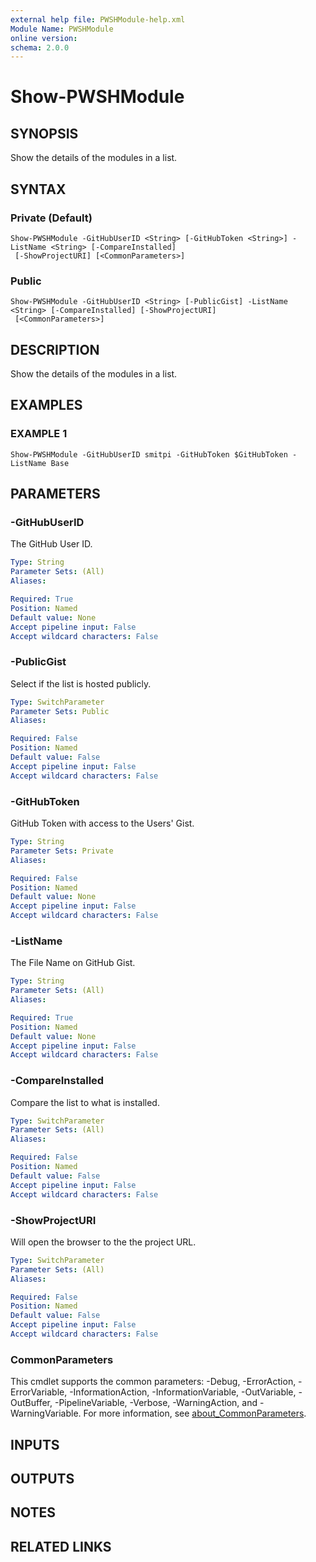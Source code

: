 ```yaml
---
external help file: PWSHModule-help.xml
Module Name: PWSHModule
online version:
schema: 2.0.0
---
```


# Show-PWSHModule

## SYNOPSIS
Show the details of the modules in a list.

## SYNTAX

### Private (Default)
```
Show-PWSHModule -GitHubUserID <String> [-GitHubToken <String>] -ListName <String> [-CompareInstalled]
 [-ShowProjectURI] [<CommonParameters>]
```

### Public
```
Show-PWSHModule -GitHubUserID <String> [-PublicGist] -ListName <String> [-CompareInstalled] [-ShowProjectURI]
 [<CommonParameters>]
```

## DESCRIPTION
Show the details of the modules in a list.

## EXAMPLES

### EXAMPLE 1
```
Show-PWSHModule -GitHubUserID smitpi -GitHubToken $GitHubToken -ListName Base
```

## PARAMETERS

### -GitHubUserID
The GitHub User ID.

```yaml
Type: String
Parameter Sets: (All)
Aliases:

Required: True
Position: Named
Default value: None
Accept pipeline input: False
Accept wildcard characters: False
```

### -PublicGist
Select if the list is hosted publicly.

```yaml
Type: SwitchParameter
Parameter Sets: Public
Aliases:

Required: False
Position: Named
Default value: False
Accept pipeline input: False
Accept wildcard characters: False
```

### -GitHubToken
GitHub Token with access to the Users' Gist.

```yaml
Type: String
Parameter Sets: Private
Aliases:

Required: False
Position: Named
Default value: None
Accept pipeline input: False
Accept wildcard characters: False
```

### -ListName
The File Name on GitHub Gist.

```yaml
Type: String
Parameter Sets: (All)
Aliases:

Required: True
Position: Named
Default value: None
Accept pipeline input: False
Accept wildcard characters: False
```

### -CompareInstalled
Compare the list to what is installed.

```yaml
Type: SwitchParameter
Parameter Sets: (All)
Aliases:

Required: False
Position: Named
Default value: False
Accept pipeline input: False
Accept wildcard characters: False
```

### -ShowProjectURI
Will open the browser to the the project URL.

```yaml
Type: SwitchParameter
Parameter Sets: (All)
Aliases:

Required: False
Position: Named
Default value: False
Accept pipeline input: False
Accept wildcard characters: False
```

### CommonParameters
This cmdlet supports the common parameters: -Debug, -ErrorAction, -ErrorVariable, -InformationAction, -InformationVariable, -OutVariable, -OutBuffer, -PipelineVariable, -Verbose, -WarningAction, and -WarningVariable. For more information, see [about_CommonParameters](http://go.microsoft.com/fwlink/?LinkID=113216).

## INPUTS

## OUTPUTS

## NOTES

## RELATED LINKS
